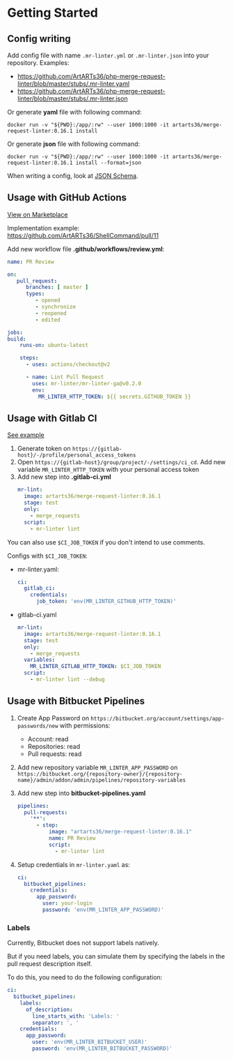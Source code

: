 # Getting Started

## Config writing

Add config file with name `.mr-linter.yml` or `.mr-linter.json` into your repository.
Examples:
* https://github.com/ArtARTs36/php-merge-request-linter/blob/master/stubs/.mr-linter.yaml
* https://github.com/ArtARTs36/php-merge-request-linter/blob/master/stubs/.mr-linter.json

Or generate **yaml** file with following command:
```shell
docker run -v "${PWD}:/app/:rw" --user 1000:1000 -it artarts36/merge-request-linter:0.16.1 install
```

Or generate **json** file with following command:
```shell
docker run -v "${PWD}:/app/:rw" --user 1000:1000 -it artarts36/merge-request-linter:0.16.1 install --format=json
```

When writing a config, look at [JSON Schema](config-schema.md).

## Usage with GitHub Actions

[View on Marketplace](https://github.com/marketplace/actions/merge-request-linter)

Implementation example: https://github.com/ArtARTs36/ShellCommand/pull/11

Add new workflow file **.github/workflows/review.yml**:
```yml
name: PR Review

on:
   pull_request:
      branches: [ master ]
      types:
         - opened
         - synchronize
         - reopened
         - edited

jobs:
build:
    runs-on: ubuntu-latest

    steps:
      - uses: actions/checkout@v2

      - name: Lint Pull Request
        uses: mr-linter/mr-linter-ga@v0.2.0
        env:
          MR_LINTER_HTTP_TOKEN: ${{ secrets.GITHUB_TOKEN }}
```

## Usage with Gitlab CI

[See example](https://gitlab.com/artem_ukrainsky/mr-linter-testing/)

1. Generate token on `https://{gitlab-host}/-/profile/personal_access_tokens`
2. Open `https://{gitlab-host}/group/project/-/settings/ci_cd`. Add new variable `MR_LINTER_HTTP_TOKEN` with your personal access token
3. Add new step into **.gitlab-ci.yml**
   ```yaml
   mr-lint:
     image: artarts36/merge-request-linter:0.16.1
     stage: test
     only:
       - merge_requests
     script:
       - mr-linter lint
   ```

You can also use `$CI_JOB_TOKEN` if you don't intend to use comments.

Configs with `$CI_JOB_TOKEN`:

* mr-linter.yaml:
   ```yaml
   ci:
     gitlab_ci: 
       credentials:
         job_token: 'env(MR_LINTER_GITHUB_HTTP_TOKEN)'
   ```

* gitlab-ci.yaml
   ```yaml
   mr-lint:
     image: artarts36/merge-request-linter:0.16.1
     stage: test
     only:
       - merge_requests
     variables:
       MR_LINTER_GITLAB_HTTP_TOKEN: $CI_JOB_TOKEN
     script:
       - mr-linter lint --debug
   ```

## Usage with Bitbucket Pipelines

1. Create App Password on `https://bitbucket.org/account/settings/app-passwords/new` with permissions: 
   * Account: read
   * Repositories: read
   * Pull requests: read

2. Add new repository variable `MR_LINTER_APP_PASSWORD` on `https://bitbucket.org/{repository-owner}/{repository-name}/admin/addon/admin/pipelines/repository-variables`

3. Add new step into **bitbucket-pipelines.yaml**
   ```yaml
   pipelines:
     pull-requests:
       '**':
         - step:
             image: "artarts36/merge-request-linter:0.16.1"
             name: PR Review
             script:
               - mr-linter lint
   ```

4. Setup credentials in `mr-linter.yaml` as:
   ```yaml
   ci:
     bitbucket_pipelines:
       credentials:
         app_password:
           user: your-login
           password: 'env(MR_LINTER_APP_PASSWORD)'
   ```

### Labels

Currently, Bitbucket does not support labels natively.

But if you need labels, you can simulate them by specifying the labels in the pull request description itself.

To do this, you need to do the following configuration:

```yaml
ci:
  bitbucket_pipelines:
    labels:
      of_description:
        line_starts_with: 'Labels: '
        separator: ', '
    credentials:
      app_password:
        user: 'env(MR_LINTER_BITBUCKET_USER)'
        password: 'env(MR_LINTER_BITBUCKET_PASSWORD)'
```
